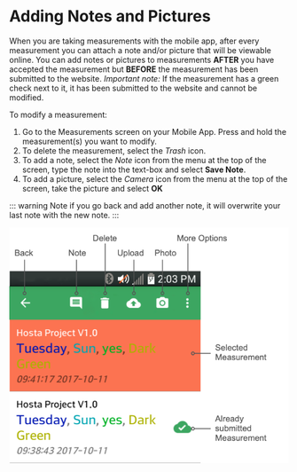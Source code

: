 # Adding Notes and Pictures

When you are taking measurements with the mobile app, after every measurement you can attach a note and/or picture that will be viewable online. You can add notes or pictures to measurements **AFTER** you have accepted the measurement but **BEFORE** the measurement has been submitted to the website. *Important note:* If the measurement has a green check next to it, it has been submitted to the website and cannot be modified.

To modify a measurement:

1. Go to the Measurements screen on your Mobile App. Press and hold the measurement(s) you want to modify.
2. To delete the measurement, select the *Trash* icon.
3. To add a note, select the *Note* icon from the menu at the top of the screen, type the note into the text-box and select **Save Note**.
4. To add a picture, select the *Camera* icon from the menu at the top of the screen, take the picture and select **OK**

::: warning Note
if you go back and add another note, it will overwrite your last note with the new note.
:::

![Adding Mobile Notes and Pictures](./images/android-add-note.png)
